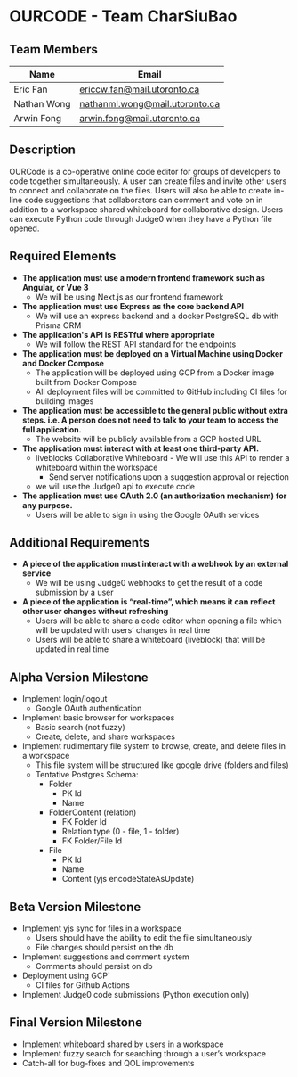 # OURCODE - Team CharSiuBao

## Team Members
| Name | Email|
|----------|----------|
| Eric Fan | ericcw.fan@mail.utoronto.ca |
| Nathan Wong | nathanml.wong@mail.utoronto.ca |
| Arwin Fong | arwin.fong@mail.utoronto.ca |

## Description
OURCode is a co-operative online code editor for groups of developers to code together simultaneously. A user can create files and invite other users to connect and collaborate on the files. Users will also be able to create in-line code suggestions that collaborators can comment and vote on in addition to a workspace shared whiteboard for collaborative design. Users can execute Python code through Judge0 when they have a Python file opened.

## Required Elements
- **The application must use a modern frontend framework such as Angular, or Vue 3**
    - We will be using Next.js as our frontend framework
- **The application must use Express as the core backend API**
    - We will use an express backend and a docker PostgreSQL db with Prisma ORM
- **The application's API is RESTful where appropriate**
    - We will follow the REST API standard for the endpoints
- **The application must be deployed on a Virtual Machine using Docker and Docker Compose**
    - The application will be deployed using GCP from a Docker image built from Docker Compose
    - All deployment files will be committed to GitHub including CI files for building images
- **The application must be accessible to the general public without extra steps. i.e. A person does not need to talk to your team to access the full application.**
    - The website will be publicly available from a GCP hosted URL
- **The application must interact with at least one third-party API.**
    - liveblocks Collaborative Whiteboard - We will use this API to render a whiteboard within the workspace
        - Send server notifications upon a suggestion approval or rejection
    - we will use the Judge0 api to execute code 
- **The application must use OAuth 2.0 (an authorization mechanism) for any purpose.**
    - Users will be able to sign in using the Google OAuth services

## Additional Requirements
- **A piece of the application must interact with a webhook by an external service**
    - We will be using Judge0 webhooks to get the result of a code submission by a user
- **A piece of the application is “real-time”, which means it can reflect other user changes without refreshing**
    - Users will be able to share a code editor when opening a file which will be updated with users’ changes in real time
    - Users will be able to share a whiteboard (liveblock) that will be updated in real time

## Alpha Version Milestone
- Implement login/logout
    - Google OAuth authentication
- Implement basic browser for workspaces
    - Basic search (not fuzzy)
    - Create, delete, and share workspaces
- Implement rudimentary file system to browse, create, and delete files in a workspace
    - This file system will be structured like google drive (folders and files) 
    - Tentative Postgres Schema:
        - Folder
            - PK Id
            - Name
        - FolderContent (relation)
            - FK Folder Id
            - Relation type (0 - file, 1 - folder)
            - FK Folder/File Id
        - File
            - PK Id
            - Name
            - Content (yjs encodeStateAsUpdate)

## Beta Version Milestone
- Implement yjs sync for files in a workspace
    - Users should have the ability to edit the file simultaneously
    - File changes should persist on the db
- Implement suggestions and comment system
    - Comments should persist on db
- Deployment using GCP`
    - CI files for Github Actions
- Implement Judge0 code submissions (Python execution only)

## Final Version Milestone
- Implement whiteboard shared by users in a workspace
- Implement fuzzy search for searching through a user’s workspace
- Catch-all for bug-fixes and QOL improvements



